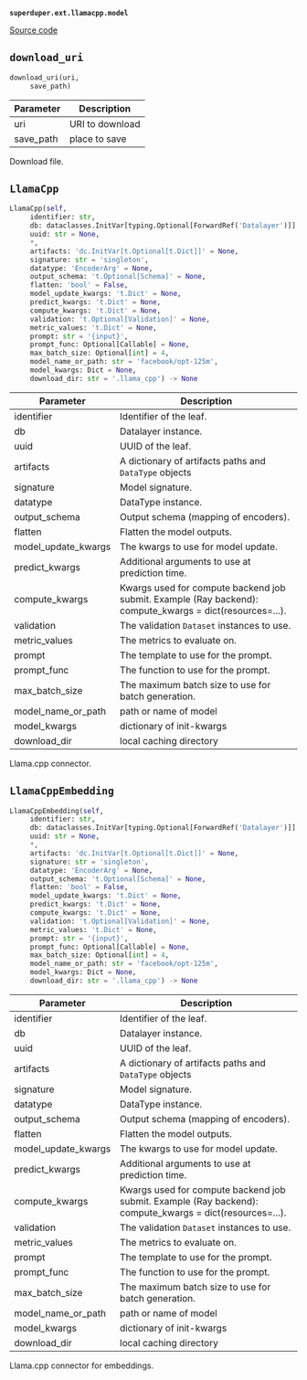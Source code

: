 **`superduper.ext.llamacpp.model`** 

[Source code](https://github.com/superduper/superduper/blob/main/superduper/ext/llamacpp/model.py)

## `download_uri` 

```python
download_uri(uri,
     save_path)
```
| Parameter | Description |
|-----------|-------------|
| uri | URI to download |
| save_path | place to save |

Download file.

## `LlamaCpp` 

```python
LlamaCpp(self,
     identifier: str,
     db: dataclasses.InitVar[typing.Optional[ForwardRef('Datalayer')]] = None,
     uuid: str = None,
     *,
     artifacts: 'dc.InitVar[t.Optional[t.Dict]]' = None,
     signature: str = 'singleton',
     datatype: 'EncoderArg' = None,
     output_schema: 't.Optional[Schema]' = None,
     flatten: 'bool' = False,
     model_update_kwargs: 't.Dict' = None,
     predict_kwargs: 't.Dict' = None,
     compute_kwargs: 't.Dict' = None,
     validation: 't.Optional[Validation]' = None,
     metric_values: 't.Dict' = None,
     prompt: str = '{input}',
     prompt_func: Optional[Callable] = None,
     max_batch_size: Optional[int] = 4,
     model_name_or_path: str = 'facebook/opt-125m',
     model_kwargs: Dict = None,
     download_dir: str = '.llama_cpp') -> None
```
| Parameter | Description |
|-----------|-------------|
| identifier | Identifier of the leaf. |
| db | Datalayer instance. |
| uuid | UUID of the leaf. |
| artifacts | A dictionary of artifacts paths and `DataType` objects |
| signature | Model signature. |
| datatype | DataType instance. |
| output_schema | Output schema (mapping of encoders). |
| flatten | Flatten the model outputs. |
| model_update_kwargs | The kwargs to use for model update. |
| predict_kwargs | Additional arguments to use at prediction time. |
| compute_kwargs | Kwargs used for compute backend job submit. Example (Ray backend): compute_kwargs = dict(resources=...). |
| validation | The validation ``Dataset`` instances to use. |
| metric_values | The metrics to evaluate on. |
| prompt | The template to use for the prompt. |
| prompt_func | The function to use for the prompt. |
| max_batch_size | The maximum batch size to use for batch generation. |
| model_name_or_path | path or name of model |
| model_kwargs | dictionary of init-kwargs |
| download_dir | local caching directory |

Llama.cpp connector.

## `LlamaCppEmbedding` 

```python
LlamaCppEmbedding(self,
     identifier: str,
     db: dataclasses.InitVar[typing.Optional[ForwardRef('Datalayer')]] = None,
     uuid: str = None,
     *,
     artifacts: 'dc.InitVar[t.Optional[t.Dict]]' = None,
     signature: str = 'singleton',
     datatype: 'EncoderArg' = None,
     output_schema: 't.Optional[Schema]' = None,
     flatten: 'bool' = False,
     model_update_kwargs: 't.Dict' = None,
     predict_kwargs: 't.Dict' = None,
     compute_kwargs: 't.Dict' = None,
     validation: 't.Optional[Validation]' = None,
     metric_values: 't.Dict' = None,
     prompt: str = '{input}',
     prompt_func: Optional[Callable] = None,
     max_batch_size: Optional[int] = 4,
     model_name_or_path: str = 'facebook/opt-125m',
     model_kwargs: Dict = None,
     download_dir: str = '.llama_cpp') -> None
```
| Parameter | Description |
|-----------|-------------|
| identifier | Identifier of the leaf. |
| db | Datalayer instance. |
| uuid | UUID of the leaf. |
| artifacts | A dictionary of artifacts paths and `DataType` objects |
| signature | Model signature. |
| datatype | DataType instance. |
| output_schema | Output schema (mapping of encoders). |
| flatten | Flatten the model outputs. |
| model_update_kwargs | The kwargs to use for model update. |
| predict_kwargs | Additional arguments to use at prediction time. |
| compute_kwargs | Kwargs used for compute backend job submit. Example (Ray backend): compute_kwargs = dict(resources=...). |
| validation | The validation ``Dataset`` instances to use. |
| metric_values | The metrics to evaluate on. |
| prompt | The template to use for the prompt. |
| prompt_func | The function to use for the prompt. |
| max_batch_size | The maximum batch size to use for batch generation. |
| model_name_or_path | path or name of model |
| model_kwargs | dictionary of init-kwargs |
| download_dir | local caching directory |

Llama.cpp connector for embeddings.

